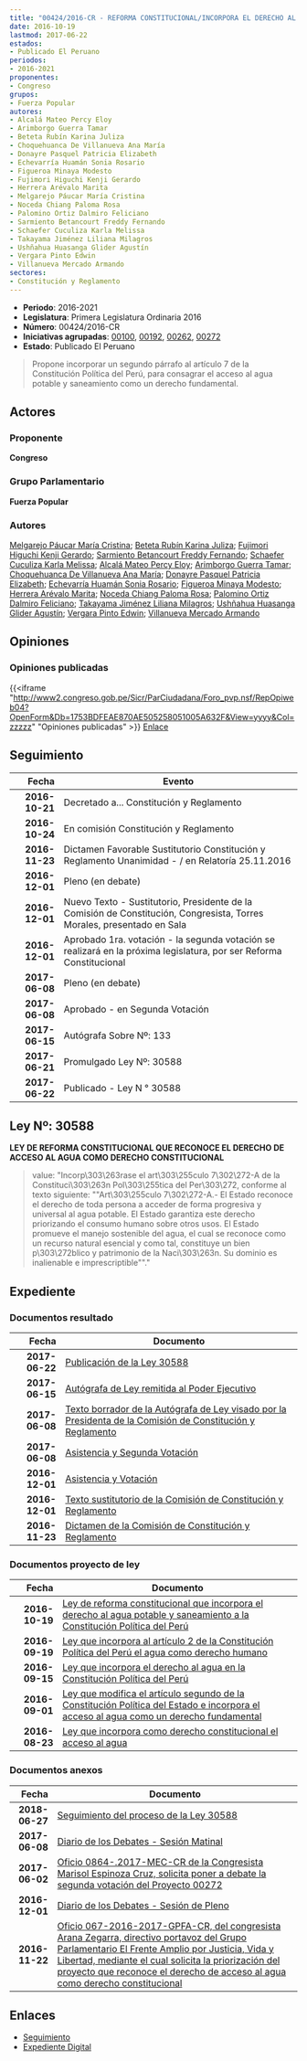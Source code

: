 ```yaml
---
title: "00424/2016-CR - REFORMA CONSTITUCIONAL/INCORPORA EL DERECHO AL AGUA POTABLE Y SANEAMIENTO A LA CONSTITUCIÓN POLÍTICA DEL PERÚ"
date: 2016-10-19
lastmod: 2017-06-22
estados:
- Publicado El Peruano
periodos:
- 2016-2021
proponentes:
- Congreso
grupos:
- Fuerza Popular
autores:
- Alcalá Mateo Percy Eloy
- Arimborgo Guerra Tamar
- Beteta Rubín Karina Juliza
- Choquehuanca De Villanueva Ana María
- Donayre Pasquel Patricia Elizabeth
- Echevarría Huamán Sonia Rosario
- Figueroa Minaya Modesto
- Fujimori Higuchi Kenji Gerardo
- Herrera Arévalo Marita
- Melgarejo Páucar María Cristina
- Noceda Chiang Paloma Rosa
- Palomino Ortiz Dalmiro Feliciano
- Sarmiento Betancourt Freddy Fernando
- Schaefer Cuculiza Karla Melissa
- Takayama Jiménez Liliana Milagros
- Ushñahua Huasanga Glider Agustín
- Vergara Pinto Edwin
- Villanueva Mercado Armando
sectores:
- Constitución y Reglamento
---
```

- **Periodo**: 2016-2021
- **Legislatura**: Primera Legislatura Ordinaria 2016
- **Número**: 00424/2016-CR
- **Iniciativas agrupadas**: [00100](../../00100/00100), [00192](../../00100/00192), [00262](../../00200/00262), [00272](../../00200/00272)
- **Estado**: Publicado El Peruano

> Propone incorporar un segundo párrafo al artículo 7 de la Constitución Política del Perú, para consagrar el acceso al agua potable y saneamiento como un derecho fundamental.


## Actores

### Proponente

**Congreso**

### Grupo Parlamentario

**Fuerza Popular**

### Autores

[Melgarejo Páucar María Cristina](mailto:mailto:mmelgarejo@congreso.gob.pe); [Beteta Rubín Karina Juliza](mailto:mailto:kbeteta@congreso.gob.pe); [Fujimori Higuchi Kenji Gerardo](mailto:mailto:kfujimorih@congreso.gob.pe); [Sarmiento Betancourt Freddy Fernando](mailto:mailto:fsarmiento@congreso.gob.pe); [Schaefer Cuculiza Karla Melissa](mailto:mailto:kschaefer@congreso.gob.pe); [Alcalá Mateo Percy Eloy](mailto:mailto:palcala@congreso.gob.pe); [Arimborgo Guerra Tamar](mailto:mailto:tarimborgo@congreso.gob.pe); [Choquehuanca De Villanueva Ana María](mailto:mailto:achoquehuanca@congreso.gob.pe); [Donayre Pasquel Patricia Elizabeth](mailto:mailto:pdonayre@congreso.gob.pe); [Echevarría Huamán Sonia Rosario](mailto:mailto:sechevarria@congreso.gob.pe); [Figueroa Minaya Modesto](mailto:mailto:mfigueroam@congreso.gob.pe); [Herrera Arévalo Marita](mailto:mailto:mherrera@congreso.gob.pe); [Noceda Chiang Paloma Rosa](mailto:mailto:pnoceda@congreso.gob.pe); [Palomino Ortiz Dalmiro Feliciano](mailto:mailto:dfpalomino@congreso.gob.pe); [Takayama Jiménez Liliana Milagros](mailto:mailto:ltakayama@congreso.gob.pe); [Ushñahua Huasanga Glider Agustín](mailto:mailto:gushnahua@congreso.gob.pe); [Vergara Pinto Edwin](mailto:mailto:evergara@congreso.gob.pe); [Villanueva Mercado Armando](mailto:mailto:avillanuevam@congreso.gob.pe)

## Opiniones

### Opiniones publicadas

{{<iframe "http://www2.congreso.gob.pe/Sicr/ParCiudadana/Foro_pvp.nsf/RepOpiweb04?OpenForm&Db=1753BDFEAE870AE505258051005A632F&View=yyyy&Col=zzzzz" "Opiniones publicadas" >}}
[Enlace](http://www2.congreso.gob.pe/Sicr/ParCiudadana/Foro_pvp.nsf/RepOpiweb04?OpenForm&Db=1753BDFEAE870AE505258051005A632F&View=yyyy&Col=zzzzz)


## Seguimiento

| Fecha | Evento |
|------:|--------|
| **2016-10-21** | Decretado a... Constitución y Reglamento |
| **2016-10-24** | En comisión Constitución y Reglamento |
| **2016-11-23** | Dictamen Favorable Sustitutorio Constitución y Reglamento Unanimidad - / en Relatoría 25.11.2016 |
| **2016-12-01** | Pleno (en debate) |
| **2016-12-01** | Nuevo Texto - Sustitutorio, Presidente de la Comisión de Constitución, Congresista, Torres Morales, presentado en Sala |
| **2016-12-01** | Aprobado 1ra. votación - la segunda votación se realizará en la próxima legislatura, por ser Reforma Constitucional |
| **2017-06-08** | Pleno (en debate) |
| **2017-06-08** | Aprobado - en Segunda Votación |
| **2017-06-15** | Autógrafa Sobre Nº: 133 |
| **2017-06-21** | Promulgado Ley Nº: 30588 |
| **2017-06-22** | Publicado - Ley N ° 30588 |

## Ley Nº: 30588

**LEY DE REFORMA CONSTITUCIONAL QUE RECONOCE EL DERECHO DE ACCESO AL AGUA COMO DERECHO CONSTITUCIONAL**

> value: "Incorp\303\263rase el art\303\255culo 7\302\272-A de la Constituci\303\263n Pol\303\255tica del Per\303\272, conforme al texto siguiente: \"\"Art\303\255culo 7\302\272-A.- El Estado reconoce el derecho de toda persona a acceder de forma progresiva y universal al agua potable. El Estado garantiza este derecho priorizando el consumo humano sobre otros usos. El Estado promueve el manejo sostenible del agua, el cual se reconoce como un recurso natural esencial y como tal, constituye un bien p\303\272blico y patrimonio de la Naci\303\263n. Su dominio es inalienable e imprescriptible\"\"."


## Expediente

### Documentos resultado

| Fecha | Documento |
|------:|-----------|
| **2017-06-22** | [Publicación de la Ley 30588](http://www.leyes.congreso.gob.pe/Documentos/2016_2021/ADLP/Normas_Legales/30588-LEY.pdf) |
| **2017-06-15** | [Autógrafa de Ley remitida al Poder Ejecutivo](http://www.leyes.congreso.gob.pe/Documentos/2016_2021/ADLP/Texto_Aprobado/AU0010020170615.pdf) |
| **2017-06-08** | [Texto borrador de la Autógrafa de Ley visado por la Presidenta de la Comisión de Constitución y Reglamento](http://www.leyes.congreso.gob.pe/Documentos/2016_2021/Texto_Borrador_de_Autografa/BAU0010020170608.pdf) |
| **2017-06-08** | [Asistencia y Segunda Votación](http://www.leyes.congreso.gob.pe/Documentos/2016_2021/Asistencia_y_Votacion/Proyectos_de_Ley/AVSV0010020170608.PDF) |
| **2016-12-01** | [Asistencia y Votación](http://www.leyes.congreso.gob.pe/Documentos/2016_2021/Asistencia_y_Votacion/Proyectos_de_Ley/AV0010020161201..pdf) |
| **2016-12-01** | [Texto sustitutorio de la Comisión de Constitución y Reglamento](http://www.leyes.congreso.gob.pe/Documentos/2016_2021/Texto_Sustitutorio/Proyectos_de_Ley/TS0010020161201.pdf) |
| **2016-11-23** | [Dictamen de la Comisión de Constitución y Reglamento](http://www.leyes.congreso.gob.pe/Documentos/2016_2021/Dictamenes/Proyectos_de_Ley/00100DC04MAY20161123.pdf) |

### Documentos proyecto de ley

| Fecha | Documento |
|------:|-----------|
| **2016-10-19** | [Ley de reforma constitucional que incorpora el derecho al agua potable y saneamiento a la Constitución Política del Perú](http://www.leyes.congreso.gob.pe/Documentos/2016_2021/Proyectos_de_Ley_y_de_Resoluciones_Legislativas/PL0042420161019.pdf) |
| **2016-09-19** | [Ley que incorpora al artículo 2 de la Constitución Política del Perú el agua como derecho humano](http://www.leyes.congreso.gob.pe/Documentos/2016_2021/Proyectos_de_Ley_y_de_Resoluciones_Legislativas/PL0027220160919..pdf) |
| **2016-09-15** | [Ley que incorpora el derecho al agua en la Constitución Política del Perú](http://www.leyes.congreso.gob.pe/Documentos/2016_2021/Proyectos_de_Ley_y_de_Resoluciones_Legislativas/PL0024620160913.pdf) |
| **2016-09-01** | [Ley que modifica el artículo segundo de la Constitución Política del Estado e incorpora el acceso al agua como un derecho fundamental](http://www.leyes.congreso.gob.pe/Documentos/2016_2021/Proyectos_de_Ley_y_de_Resoluciones_Legislativas/PL0019220160901.pdf) |
| **2016-08-23** | [Ley que incorpora como derecho constitucional el acceso al agua](http://www.leyes.congreso.gob.pe/Documentos/2016_2021/Proyectos_de_Ley_y_de_Resoluciones_Legislativas/PL0009120160822.pdf) |

### Documentos anexos

| Fecha | Documento |
|------:|-----------|
| **2018-06-27** | [Seguimiento del proceso de la Ley 30588](http://www.leyes.congreso.gob.pe/Documentos/2016_2021/Seguimiento_de_Proyectos_de_Ley/00100PL20180627.PDF) |
| **2017-06-08** | [Diario de los Debates - Sesión Matinal](http://www2.congreso.gob.pe/Sicr/DiarioDebates/Publicad.nsf/SesionesPleno/05256D6E0073DFE90525813A0070C136/$FILE/SLO-2016-15.pdf) |
| **2017-06-02** | [Oficio 0864-.2017-MEC-CR de la Congresista Marisol Espinoza Cruz, solicita poner a debate la segunda votación del Proyecto 00272](http://www.leyes.congreso.gob.pe/Documentos/2016_2021/Oficios/Congresistas/OFICIO-0864-.2017-MEC-CR.pdf) |
| **2016-12-01** | [Diario de los Debates - Sesión de Pleno](http://www.leyes.congreso.gob.pe/Documentos/2016_2021/ADLP/Diario_Debates/30588_DD.pdf) |
| **2016-11-22** | [Oficio 067-2016-2017-GPFA-CR, del congresista Arana Zegarra, directivo portavoz del Grupo Parlamentario El Frente Amplio por Justicia, Vida y Libertad, mediante el cual solicita la priorización del proyecto que reconoce el derecho de acceso al agua como derecho constitucional](http://www.leyes.congreso.gob.pe/Documentos/2016_2021/Oficios/Grupos_Parlamentarios/OFICIO-067-2016-2017-GPFA-CR.pdf) |

## Enlaces

- [Seguimiento](http://www2.congreso.gob.pe/Sicr/TraDocEstProc/CLProLey2016.nsf/f7fff46988ca05b1052578e100829cc7/0e2232dfa5d63d4e05258051005c9bd1?OpenDocument)
- [Expediente Digital](http://www2.congreso.gob.pe/Sicr/TraDocEstProc/Expvirt_2011.nsf/visbusqptramdoc1621/00424?opendocument)

